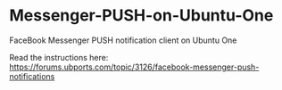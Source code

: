# Messenger-PUSH-on-Ubuntu-One
FaceBook Messenger PUSH notification client on Ubuntu One

Read the instructions here:
https://forums.ubports.com/topic/3126/facebook-messenger-push-notifications
